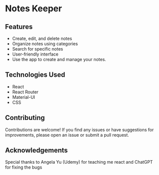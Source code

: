 # Notes Keeper

## Features
- Create, edit, and delete notes
- Organize notes using categories
- Search for specific notes
- User-friendly interface
- Use the app to create and manage your notes.

## Technologies Used
- React
- React Router
- Material-UI
- CSS

## Contributing
Contributions are welcome! If you find any issues or have suggestions for improvements, please open an issue or submit a pull request.

## Acknowledgements
Special thanks to Angela Yu (Udemy) for teaching me react and ChatGPT for fixing the bugs
